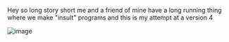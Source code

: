 Hey so long story short me and a friend of mine have a long running thing where we make "insult" programs and this is my attempt at a version 4

![image](https://user-images.githubusercontent.com/66909997/187795578-30c385a2-0268-4b5c-9641-e979e1f398de.png)
